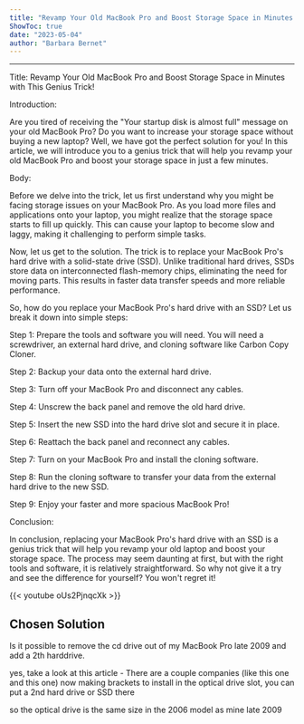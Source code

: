 ```yaml
---
title: "Revamp Your Old MacBook Pro and Boost Storage Space in Minutes with This Genius Trick!"
ShowToc: true 
date: "2023-05-04"
author: "Barbara Bernet"
---
```

*****
Title: Revamp Your Old MacBook Pro and Boost Storage Space in Minutes with This Genius Trick!


Introduction:

Are you tired of receiving the "Your startup disk is almost full" message on your old MacBook Pro? Do you want to increase your storage space without buying a new laptop? Well, we have got the perfect solution for you! In this article, we will introduce you to a genius trick that will help you revamp your old MacBook Pro and boost your storage space in just a few minutes.

Body:

Before we delve into the trick, let us first understand why you might be facing storage issues on your MacBook Pro. As you load more files and applications onto your laptop, you might realize that the storage space starts to fill up quickly. This can cause your laptop to become slow and laggy, making it challenging to perform simple tasks.

Now, let us get to the solution. The trick is to replace your MacBook Pro's hard drive with a solid-state drive (SSD). Unlike traditional hard drives, SSDs store data on interconnected flash-memory chips, eliminating the need for moving parts. This results in faster data transfer speeds and more reliable performance.

So, how do you replace your MacBook Pro's hard drive with an SSD? Let us break it down into simple steps:

Step 1: Prepare the tools and software you will need. You will need a screwdriver, an external hard drive, and cloning software like Carbon Copy Cloner.

Step 2: Backup your data onto the external hard drive.

Step 3: Turn off your MacBook Pro and disconnect any cables.

Step 4: Unscrew the back panel and remove the old hard drive.

Step 5: Insert the new SSD into the hard drive slot and secure it in place.

Step 6: Reattach the back panel and reconnect any cables.

Step 7: Turn on your MacBook Pro and install the cloning software.

Step 8: Run the cloning software to transfer your data from the external hard drive to the new SSD.

Step 9: Enjoy your faster and more spacious MacBook Pro!

Conclusion:

In conclusion, replacing your MacBook Pro's hard drive with an SSD is a genius trick that will help you revamp your old laptop and boost your storage space. The process may seem daunting at first, but with the right tools and software, it is relatively straightforward. So why not give it a try and see the difference for yourself? You won't regret it!

{{< youtube oUs2PjnqcXk >}} 



## Chosen Solution
 Is it possible to remove the cd drive out of my MacBook Pro late 2009 and add a 2th harddrive.

 yes, take a look at this article - There are a couple companies (like this one and this one) now making brackets to install in the optical drive slot, you can put a 2nd hard drive or SSD there

 so the optical drive is the same size in the 2006 model as mine late 2009




